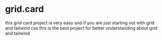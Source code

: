# grid.card
this grid card project is very easy and if you are just starting out with grid and tailwind css this is the best project for better understanding about grid and tailwind 

